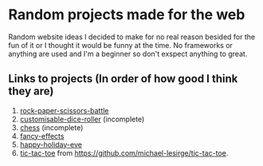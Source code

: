 # Random projects made for the web
Random website ideas I decided to make for no real reason besided for the fun of it or I thought it would be funny at the time. No frameworks or anything are used and I'm a beginner so don't exspect anything to great.

## Links to projects (In order of how good I think they are)
1. [rock-paper-scissors-battle](https://raw.githack.com/michael-lesirge/random-simple-web-projects/main/rock-paper-scissors-battle/index.html)
0. [customisable-dice-roller](https://raw.githack.com/michael-lesirge/random-simple-web-projects/main/customisable-dice-roller/index.html) (incomplete)
0. [chess](https://raw.githack.com/michael-lesirge/random-simple-frontend-projects/main/chess/index.html) (incomplete)
0. [fancy-effects](https://raw.githack.com/michael-lesirge/random-simple-web-projects/main/fancy-effects/index.html)
0. [happy-holiday-eve](https://raw.githack.com/michael-lesirge/random-simple-frontend-projects/main/happy-holiday-eve/index.html)
0. [tic-tac-toe](https://raw.githack.com/michael-lesirge/tic-tac-toe/main/HTML-CSS-JS/) from https://github.com/michael-lesirge/tic-tac-toe.

